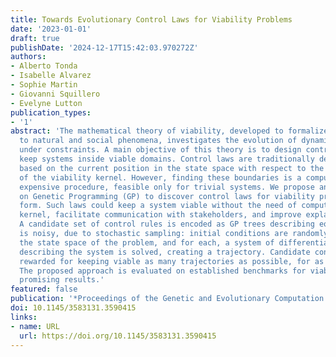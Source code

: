 ```yaml
---
title: Towards Evolutionary Control Laws for Viability Problems
date: '2023-01-01'
draft: true
publishDate: '2024-12-17T15:42:03.970272Z'
authors:
- Alberto Tonda
- Isabelle Alvarez
- Sophie Martin
- Giovanni Squillero
- Evelyne Lutton
publication_types:
- '1'
abstract: 'The mathematical theory of viability, developed to formalize problems related
  to natural and social phenomena, investigates the evolution of dynamical systems
  under constraints. A main objective of this theory is to design control laws to
  keep systems inside viable domains. Control laws are traditionally defined as rules,
  based on the current position in the state space with respect to the boundaries
  of the viability kernel. However, finding these boundaries is a computationally
  expensive procedure, feasible only for trivial systems. We propose an approach based
  on Genetic Programming (GP) to discover control laws for viability problems in analytic
  form. Such laws could keep a system viable without the need of computing its viability
  kernel, facilitate communication with stakeholders, and improve explainability.
  A candidate set of control rules is encoded as GP trees describing equations. Evaluation
  is noisy, due to stochastic sampling: initial conditions are randomly drawn from
  the state space of the problem, and for each, a system of differential equations
  describing the system is solved, creating a trajectory. Candidate control laws are
  rewarded for keeping viable as many trajectories as possible, for as long as possible.
  The proposed approach is evaluated on established benchmarks for viability and delivers
  promising results.'
featured: false
publication: '*Proceedings of the Genetic and Evolutionary Computation Conference*'
doi: 10.1145/3583131.3590415
links:
- name: URL
  url: https://doi.org/10.1145/3583131.3590415
---
```



